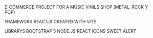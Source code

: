 E-COMMERCE PROJECT FOR A MUSIC VINILS SHOP (METAL, ROCK Y POP)

FRAMEWORK 
    REACTJS
CREATED WITH
    VITE

LIBRARYS 
    BOOTSTRAP 5
    NODE.JS
    REACT ICONS
    SWEET ALERT





